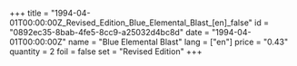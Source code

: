 +++
title = "1994-04-01T00:00:00Z_Revised_Edition_Blue_Elemental_Blast_[en]_false"
id = "0892ec35-8bab-4fe5-8cc9-a25032d4bc8d"
date = "1994-04-01T00:00:00Z"
name = "Blue Elemental Blast"
lang = ["en"]
price = "0.43"
quantity = 2
foil = false
set = "Revised Edition"
+++
